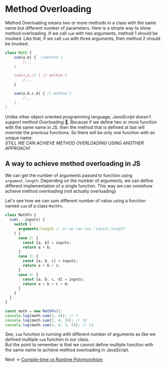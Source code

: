 # Method Overloading

Method Overloading means two or more methods in a class with the same name but different number of parameters.
Here is a simple way to show method overloading. If we call `sum` with two arguments, method 1 should be invoked. Like that, if we call `sum` with three arguments, then method 2 should be invoked.

```js
class Math {
    sum(a,b) {  //method 1
        /...
    }

    sum(a,b,c) { // method 2
        /...
    }

    sum(a,b,c,d) { // method 3
        /...
    }
}
```

Unlike other object oriented programming language, _JavaScript doesn't support method Overloading_ 🙂.
Because if we define two or more function with the same name in JS, then the method that is defined at last will override the previous functions. So there will be only one function with an unique name.
<br/>
_STILL WE CAN ACHIEVE METHOD OVERLOADING USING ANOTHER APPROACH!_

## A way to achieve method overloading in JS

We can get the number of arguments passed to function using `argument.length`.
Depending on the number of arguments, we can define different implementation of a single function. This way we can somehow achieve method overloading (not actually overloading)

Let's see how we can sum different number of value using a function named `sum` of a class `MathFn`.

```js
class MathFn {
  sum(...inputs) {
    switch (
      arguments.length // or we can use "inputs.length"
    ) {
      case 2: {
        const [a, b] = inputs;
        return a + b;
      }
      case 3: {
        const [a, b, c] = inputs;
        return a + b + c;
      }
      case 4: {
        const [a, b, c, d] = inputs;
        return a + b + c + d;
      }
    }
  }
}

const math = new MathFn();
console.log(math.sum(3, 4)); // 7
console.log(math.sum(3, 4, 3)); // 10
console.log(math.sum(1, 4, 3, 5)); // 13
```

See, `sum` function is running with different number of arguments as like we defined multiple `sum` function in our class. <br/>
But the point to remember is that we cannot define multiple function with the same name to achieve method overloading in JavaScript.

Next -> [Compile-time vs Runtime Polymorphism](/OOP%20Concepts/Polymorphism/compile_vs_runtime_polymorphism.md)
